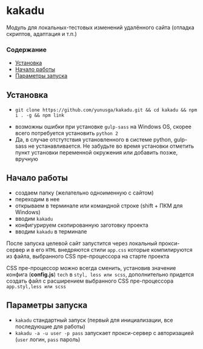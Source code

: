 # kakadu

Модуль для локальных-тестовых изменений удалённого сайта (отладка скриптов, адаптация и т.п.)

### Содержание
- [Установка](#Установка)
- [Начало работы](#Начало-работы)
- [Параметры запуска](#Параметры-запуска)

## Установка
* ```git clone https://github.com/yunusga/kakadu.git && cd kakadu && npm i . -g && npm link```
- возможны ошибки при установке ```gulp-sass``` на Windows OS, скорее всего потребуется установить ```python 2```
- Да, в случае отстутствия установленного в системе python, gulp-sass не устанавливается. Не забудьте во время установки отметить пункт установки переменной окружения или добавить позже, вручную

## Начало работы

- создаем папку (желательно одноименную с сайтом)
- переходим в нее
- открываем в терминале или командной строке (shift + ПКМ для Windows)
- вводим ```kakadu```
- конфигурируем скопированную заготовку проекта
- вводим ```kakadu``` в терминале

После запуска целевой сайт запустится через локальный прокси-сервер и в его ```HTML``` внедряются стили ```app.css``` которые компилируются из файла, выбранного CSS пре-процессора на старте проекта

CSS пре-процессор можно всегда сменить, установив значение конфига (**config.js**) ```tech``` в ```styl, less или scss```, дополнительно придется создать файл с расширением выбранного CSS пре-процессора ```app.styl,less или scss```

## Параметры запуска
- ```kakadu``` стандартный запуск (первый для инициализации, все последующие для работы)
- ```kakadu -a -u user -p pass``` запускает прокси-сервер с авторизацией (`user` логин, `pass` пароль)
